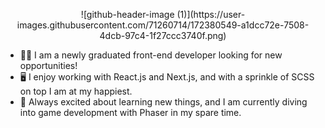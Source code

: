 <p align="center">
  ![github-header-image (1)](https://user-images.githubusercontent.com/71260714/172380549-a1dcc72e-7508-4dcb-97c4-1f27ccc3740f.png)
 </p>

- :woman_technologist: I am a newly graduated front-end developer looking for new opportunities! 
- :desktop_computer: I enjoy working with React.js and Next.js, and with a sprinkle of SCSS on top I am at my happiest. 
- :space_invader: Always excited about learning new things, and I am currently diving into game development with Phaser in my spare time.
